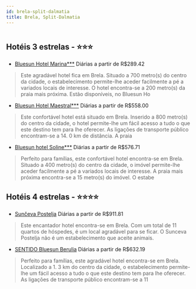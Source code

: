```yaml
---
id: brela-split-dalmatia
title: Brela, Split-Dalmatia
---
```


<center><img src="http://photos.hotelbeds.com/giata/19/195130/195130a_hb_a_001.JPG" alt="" /></center>


## Hotéis 3 estrelas - ⭐️⭐️⭐️

-    [Bluesun Hotel Marina***](https://www.hurb.com/hoteis/brela/bluesun-hotel-marina-JNP-JP280372?cmp=18055) Diárias a partir de R$289.42
   > Este agradável hotel fica em Brela. Situado a 700 metro(s) do centro da cidade, o estabelecimento permite-lhe aceder facilmente a pé a variados locais de interesse. O hotel encontra-se a 200 metro(s) da praia mais próxima. Estão disponíveis, no Bluesun Ho
-    [Bluesun Hotel Maestral***](https://www.hurb.com/hoteis/brela/bluesun-hotel-maestral-JNP-JP790501?cmp=18055) Diárias a partir de R$558.00
   > Este confortável hotel está situado em Brela. Inserido a 800 metro(s) do centro da cidade, o hotel permite-lhe um fácil acesso a tudo o que este destino tem para lhe oferecer. As ligações de transporte público encontram-se a 14. 0 km de distância. A praia
-    [Bluesun hotel Soline***](https://www.hurb.com/hoteis/brela/bluesun-hotel-soline-JNP-JP903285?cmp=18055) Diárias a partir de R$576.71
   > Perfeito para famílias, este confortável hotel encontra-se em Brela. Situado a 400 metro(s) do centro da cidade, o imóvel permite-lhe aceder facilmente a pé a variados locais de interesse. A praia mais próxima encontra-se a 15 metro(s) do imóvel. O estabe

## Hotéis 4 estrelas - ⭐️⭐️⭐️⭐️

-    [Sunčeva Postelja](https://www.hurb.com/hoteis/brela/sunceva-postelja-JNP-JP965923?cmp=18055) Diárias a partir de R$911.81
   > Este encantador hotel encontra-se em Brela. Com um total de 11 quartos de hóspedes, é um local agradável para se ficar. O Sunceva Postelja não é um estabelecimento que aceite animais. 
-    [SENTIDO Bluesun Berulia](https://www.hurb.com/hoteis/brela/sentido-bluesun-berulia-JNP-JP275893?cmp=18055) Diárias a partir de R$632.19
   > Perfeito para famílias, este agradável hotel encontra-se em Brela. Localizado a 1. 3 km do centro da cidade, o estabelecimento permite-lhe um fácil acesso a tudo o que este destino tem para lhe oferecer. As ligações de transporte público encontram-se a 11
